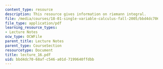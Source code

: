 ```yaml
---
content_type: resource
description: This resource gives information on riemann integral.
file: /media/courses/18-01-single-variable-calculus-fall-2005/bbd4dc7068afc546a01d7199640ffdbb_lecture_16.pdf
file_type: application/pdf
learning_resource_types:
- Lecture Notes
ocw_type: OCWFile
parent_title: Lecture Notes
parent_type: CourseSection
resourcetype: Document
title: lecture_16.pdf
uid: bbd4dc70-68af-c546-a01d-7199640ffdbb
---
```

